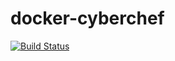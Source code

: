# docker-cyberchef

[![Build Status](https://build.walbeck.it/api/badges/mwalbeck/docker-cyberchef/status.svg)](https://build.walbeck.it/mwalbeck/docker-cyberchef)
